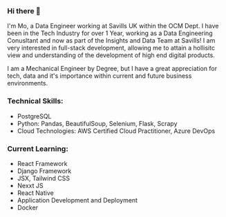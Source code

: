 ### Hi there 👋

I'm Mo, a Data Engineer working at Savills UK within the OCM Dept. I have been in the Tech Industry for over 1 Year, working as a Data Engineering Conusltant and now as part of the Insights and Data Team at Savills! I am very interested in full-stack development, allowing me to attain a hollisitc view and understanding of the development of high end digital products. 

I am a Mechanical Engineer by Degree, but I have a great appreciation for tech, data and it's importance within current and future business environments.

### Technical Skills:
- PostgreSQL
- Python: Pandas, BeautifulSoup, Selenium, Flask, Scrapy
- Cloud Technologies: AWS Certified Cloud Practitioner, Azure DevOps

### Current Learning:
- React Framework
- Django Framework
- JSX, Tailwind CSS
- Nexxt JS
- React Native
- Application Development and Deployment
- Docker 





